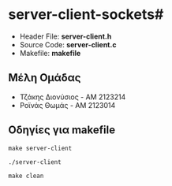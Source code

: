 # server-client-sockets#
* Header File: __server-client.h__   
* Source Code: __server-client.c__    
* Makefile: __makefile__    

## Μέλη Ομάδας ##
- Τζάκης Διονύσιος - ΑΜ 2123214     
- Ροϊνάς Θωμάς - AM 2123014     

## Οδηγίες για makefile ##
```
make server-client
```
```
./server-client   
```
```
make clean
``` 
